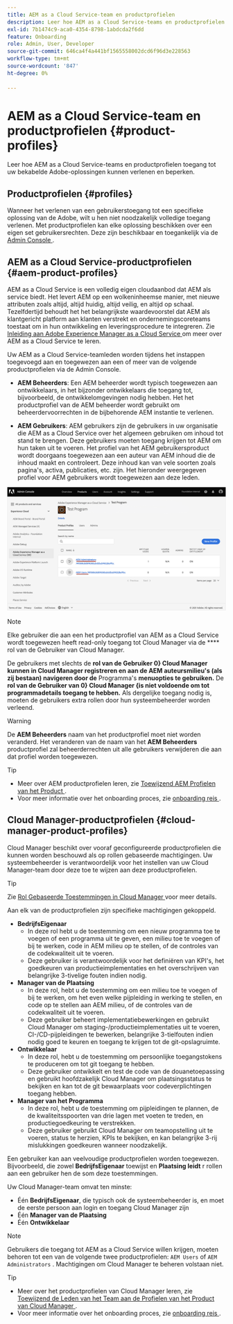 ```yaml
---
title: AEM as a Cloud Service-team en productprofielen
description: Leer hoe AEM as a Cloud Service-teams en productprofielen toegang tot uw bekabelde Adobe-oplossingen kunnen verlenen en beperken.
exl-id: 7b1474c9-aca0-4354-8798-1abdcda2f6dd
feature: Onboarding
role: Admin, User, Developer
source-git-commit: 646ca4f4a441bf1565558002dcd6f96d3e228563
workflow-type: tm+mt
source-wordcount: '847'
ht-degree: 0%

---
```



# AEM as a Cloud Service-team en productprofielen {#product-profiles}

Leer hoe AEM as a Cloud Service-teams en productprofielen toegang tot uw bekabelde Adobe-oplossingen kunnen verlenen en beperken.

## Productprofielen {#profiles}

Wanneer het verlenen van een gebruikerstoegang tot een specifieke oplossing van de Adobe, wilt u hen niet noodzakelijk volledige toegang verlenen. Met productprofielen kan elke oplossing beschikken over een eigen set gebruikersrechten. Deze zijn beschikbaar en toegankelijk via de [ Admin Console ](/help/journey-onboarding/admin-console.md).

## AEM as a Cloud Service-productprofielen {#aem-product-profiles}

AEM as a Cloud Service is een volledig eigen cloudaanbod dat AEM als service biedt. Het levert AEM op een wolkeninheemse manier, met nieuwe attributen zoals altijd, altijd huidig, altijd veilig, en altijd op schaal. Tezelfdertijd behoudt het het belangrijkste waardevoorstel dat AEM als klantgericht platform aan klanten verstrekt en ondernemingscoreteams toestaat om in hun ontwikkeling en leveringsprocedure te integreren. Zie [ Inleiding aan Adobe Experience Manager as a Cloud Service ](/help/overview/introduction.md) om meer over AEM as a Cloud Service te leren.

Uw AEM as a Cloud Service-teamleden worden tijdens het instappen toegevoegd aan en toegewezen aan een of meer van de volgende productprofielen via de Admin Console.

* **AEM Beheerders**: Een AEM beheerder wordt typisch toegewezen aan ontwikkelaars, in het bijzonder ontwikkelaars die toegang tot, bijvoorbeeld, de ontwikkelomgevingen nodig hebben. Het het productprofiel van de AEM beheerder wordt gebruikt om beheerdervoorrechten in de bijbehorende AEM instantie te verlenen.

* **AEM Gebruikers**: AEM gebruikers zijn de gebruikers in uw organisatie die AEM as a Cloud Service over het algemeen gebruiken om inhoud tot stand te brengen. Deze gebruikers moeten toegang krijgen tot AEM om hun taken uit te voeren. Het profiel van het AEM gebruikersproduct wordt doorgaans toegewezen aan een auteur van AEM inhoud die de inhoud maakt en controleert. Deze inhoud kan van vele soorten zoals pagina&#39;s, activa, publicaties, etc. zijn. Het hieronder weergegeven profiel voor AEM gebruikers wordt toegewezen aan deze leden.

![ Profielen van het Product ](/help/onboarding/assets/admin-console-profiles.png)

>[!NOTE]
>
>Elke gebruiker die aan een het productprofiel van AEM as a Cloud Service wordt toegewezen heeft read-only toegang tot Cloud Manager via de **** rol van de Gebruiker van Cloud Manager.
>
>De gebruikers met slechts de **rol van de Gebruiker 0} Cloud Manager kunnen in Cloud Manager registreren en aan de AEM auteursmilieu&#39;s (als zij bestaan) navigeren door de** Programma&#39;s **menuopties te gebruiken.** De **rol van de Gebruiker van 0} Cloud Manager {is niet voldoende om tot programmadetails toegang te hebben.** Als dergelijke toegang nodig is, moeten de gebruikers extra rollen door hun systeembeheerder worden verleend.

>[!WARNING]
>
>De **AEM Beheerders** naam van het productprofiel moet niet worden veranderd. Het veranderen van de naam van het **AEM Beheerders** productprofiel zal beheerderrechten uit alle gebruikers verwijderen die aan dat profiel worden toegewezen.

>[!TIP]
>
>* Meer over AEM productprofielen leren, zie [ Toewijzend AEM Profielen van het Product ](/help/journey-onboarding/assign-profiles-aem.md).
>* Voor meer informatie over het onboarding proces, zie [ onboarding reis ](/help/journey-onboarding/overview.md).

## Cloud Manager-productprofielen {#cloud-manager-product-profiles}

Cloud Manager beschikt over vooraf geconfigureerde productprofielen die kunnen worden beschouwd als op rollen gebaseerde machtigingen. Uw systeembeheerder is verantwoordelijk voor het instellen van uw Cloud Manager-team door deze toe te wijzen aan deze productprofielen.

>[!TIP]
>
>Zie [ Rol Gebaseerde Toestemmingen in Cloud Manager ](/help/onboarding/cloud-manager-introduction.md#role-based-permissions) voor meer details.

Aan elk van de productprofielen zijn specifieke machtigingen gekoppeld.

* **BedrijfsEigenaar**
   * In deze rol hebt u de toestemming om een nieuw programma toe te voegen of een programma uit te geven, een milieu toe te voegen of bij te werken, code in AEM milieu op te stellen, of de controles van de codekwaliteit uit te voeren.
   * Deze gebruiker is verantwoordelijk voor het definiëren van KPI&#39;s, het goedkeuren van productieimplementaties en het overschrijven van belangrijke 3-tivelige fouten indien nodig.
* **Manager van de Plaatsing**
   * In deze rol, hebt u de toestemming om een milieu toe te voegen of bij te werken, om het even welke pijpleiding in werking te stellen, en code op te stellen aan AEM milieu, of de controles van de codekwaliteit uit te voeren.
   * Deze gebruiker beheert implementatiebewerkingen en gebruikt Cloud Manager om staging-/productieimplementaties uit te voeren, CI-/CD-pijpleidingen te bewerken, belangrijke 3-tielfouten indien nodig goed te keuren en toegang te krijgen tot de git-opslagruimte.
* **Ontwikkelaar**
   * In deze rol, hebt u de toestemming om persoonlijke toegangstokens te produceren om tot git toegang te hebben.
   * Deze gebruiker ontwikkelt en test de code van de douanetoepassing en gebruikt hoofdzakelijk Cloud Manager om plaatsingsstatus te bekijken en kan tot de git bewaarplaats voor codeverplichtingen toegang hebben.
* **Manager van het Programma**
   * In deze rol, hebt u de toestemming om pijpleidingen te plannen, de de kwaliteitsspoorten van drie lagen met voeten te treden, en productiegoedkeuring te verstrekken.
   * Deze gebruiker gebruikt Cloud Manager om teamopstelling uit te voeren, status te herzien, KPIs te bekijken, en kan belangrijke 3-rij mislukkingen goedkeuren wanneer noodzakelijk.

Een gebruiker kan aan veelvoudige productprofielen worden toegewezen. Bijvoorbeeld, die zowel **BedrijfsEigenaar** toewijst en **Plaatsing leidt** r rollen aan een gebruiker hen de som deze toestemmingen.

Uw Cloud Manager-team omvat ten minste:

* Één **BedrijfsEigenaar**, die typisch ook de systeembeheerder is, en moet de eerste persoon aan login en toegang Cloud Manager zijn
* Één **Manager van de Plaatsing**
* Één **Ontwikkelaar**

>[!NOTE]
>
>Gebruikers die toegang tot AEM as a Cloud Service willen krijgen, moeten behoren tot een van de volgende twee productprofielen: `AEM Users` of `AEM Administrators` . Machtigingen om Cloud Manager te beheren volstaan niet.

>[!TIP]
>
>* Meer over het productprofielen van Cloud Manager leren, zie [ Toewijzend de Leden van het Team aan de Profielen van het Product van Cloud Manager ](/help/journey-onboarding/assign-profiles-cloud-manager.md).
>* Voor meer informatie over het onboarding proces, zie [ onboarding reis ](/help/journey-onboarding/overview.md).
